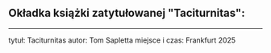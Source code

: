 ## Okładka książki zatytułowanej "Taciturnitas":

---

tytuł: Taciturnitas
autor: Tom Sapletta
miejsce i czas: Frankfurt 2025